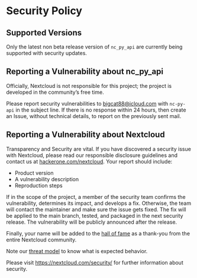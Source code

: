 # Security Policy

## Supported Versions

Only the latest non beta release version of `nc_py_api` are currently being supported with security updates.

## Reporting a Vulnerability about nc_py_api

Officially, Nextcloud is not responsible for this project; the project is developed in the community’s free time.

Please report security vulnerabilities to bigcat88@icloud.com with `nc-py-api` in the subject line.
If there is no response within 24 hours, then create an Issue,
without technical details, to report on the previously sent mail.

## Reporting a Vulnerability about Nextcloud

Transparency and Security are vital.
If you have discovered a security issue with Nextcloud,
please read our responsible disclosure guidelines and contact us at [hackerone.com/nextcloud](https://hackerone.com/nextcloud).
Your report should include:

- Product version
- A vulnerability description
- Reproduction steps

If in the scope of the project, a member of the security team confirms the vulnerability, determines its impact, and develops a fix.
Otherwise, the team will contact the maintainer and make sure the issue gets fixed.
The fix will be applied to the main branch, tested, and packaged in the next security release.
The vulnerability will be publicly announced after the release.

Finally, your name will be added to the [hall of fame](https://hackerone.com/nextcloud/thanks)
as a thank-you from the entire Nextcloud community.

Note our [threat model](https://nextcloud.com/security/threat-model) to know what is expected behavior.

Please visit https://nextcloud.com/security/ for further information about security.
